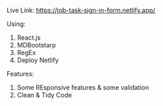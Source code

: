 Live Link: https://job-task-sign-in-form.netlify.app/

Using:

1. React.js
2. MDBootstarp
3. RegEx
4. Deploy Netlify


Features:

1. Some REsponsive features & some validation
2. Clean & Tidy Code
